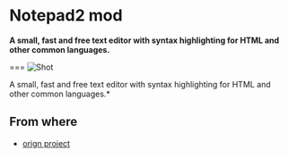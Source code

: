 Notepad2 mod
===
**A small, fast and free text editor with syntax highlighting for HTML and other common languages.**

===
![Shot](https://github.com/jiftle/notepad2-mod/tree/master/doc/screenshots/1.jpeg)

A small, fast and free text editor with syntax highlighting for HTML and other common languages.*

From where
---
- [orign project](https://sourceforge.net/projects/notepad2/)


